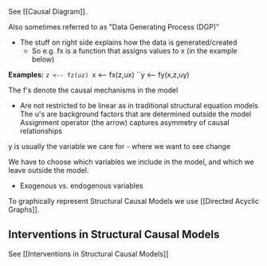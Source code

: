 See [[Causal Diagram]]. 

Also sometimes referred to as "Data Generating Process (DGP)"
- The stuff on right side explains how the data is generated/created
	- So e.g. fx is a function that assigns values to x (in the example below)

**Examples:**
``z <-- fz(uz)
``x <-- fx(z,ux)
``y <-- fy(x,z,uy)

The f's denote the causal mechanisms in the model
- Are not restricted to be linear as in traditional structural equation models
The u's are background factors that are determined outside the model
Assignment operator (the arrow) captures asymmetry of causal relationships

y is usually the variable we care for - where we want to see change


We have to choose which variables we include in the model, and which we leave outside the model. 
- Exogenous vs. endogenous variables

To graphically represent Structural Causal Models we use [[Directed Acyclic Graphs]]. 


## Interventions in Structural Causal Models
See [[Interventions in Structural Causal Models]]


